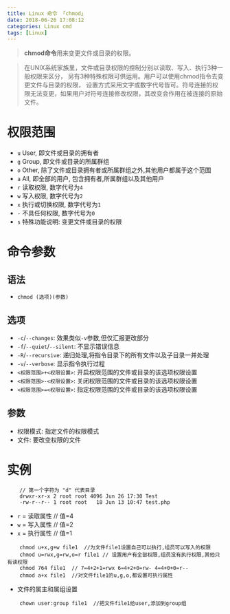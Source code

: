 ```yaml
---
title: Linux 命令 「chmod」
date: 2018-06-26 17:08:12
categories: Linux cmd
tags: [Linux]
---
```


> **chmod命令**用来变更文件或目录的权限。

<!-- more -->

> 在UNIX系统家族里，文件或目录权限的控制分别以读取、写入、执行3种一般权限来区分，
另有3种特殊权限可供运用。用户可以使用chmod指令去变更文件与目录的权限，
设置方式采用文字或数字代号皆可。符号连接的权限无法变更，如果用户对符号连接修改权限，其改变会作用在被连接的原始文件。

# 权限范围

- `u` User, 即文件或目录的拥有者
- `g` Group, 即文件或目录的所属群组
- `o` Other, 除了文件或目录拥有者或所属群组之外,其他用户都属于这个范围
- `a` All, 即全部的用户, 包含拥有者,所属群组以及其他用户
- `r` 读取权限, 数字代号为`4`
- `w` 写入权限, 数字代号为`2`
- `x` 执行或切换权限, 数字代号为`1`
- `-` 不具任何权限, 数字代号为`0`
- `s` 特殊功能说明: 变更文件或目录的权限

# 命令参数


## 语法

- `chmod (选项)(参数)`

## 选项

- `-c`/`--changes`:     效果类似`-v`参数,但仅汇报更改部分
- `-f`/`--quiet`/`--silent`:  不显示错误信息
- `-R`/`--recursive`:   递归处理,将指令目录下的所有文件以及子目录一并处理
- `-v`/`--verbose`:     显示指令执行过程
- `<权限范围>+<权限设置>`:    开启权限范围的文件或目录的该选项权限设置
- `<权限范围>-<权限设置>`:    关闭权限范围的文件或目录的该选项权限设置
- `<权限范围>=<权限设置>`:    指定权限范围的文件或目录的该选项权限设置

## 参数

- 权限模式: 指定文件的权限模式
- 文件:   要改变权限的文件


# 实例

```
    // 第一个字符为 "d" 代表目录
    drwxr-xr-x 2 root root 4096 Jun 26 17:30 Test
    -rw-r--r-- 1 root root   18 Jun 13 10:47 test.php
```

- `r` = 读取属性  // 值=4
- `w` = 写入属性  // 值=2
- `x` = 执行属性  // 值=1

```
    chmod u+x,g+w file1  //为文件file1设置自己可以执行,组员可以写入的权限
    chmod u=rwx,g=rw,o=r file1 // 设置用户有全部权限,组员没有执行权限,其他只有读权限
    chmod 764 file1  // 7=4+2+1=rwx 6=4+2+0=rw- 4=4+0+0=r--
    chmod a+x file1  //对文件file1的u,g,o,都设置可执行属性
```

- 文件的属主和属组设置

```
    chown user:group file1  //把文件file1给user,添加到group组
```



